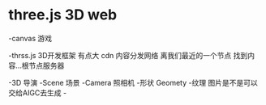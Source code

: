 # three.js  3D web

-canvas 游戏

-thrss.js 3D开发框架
    有点大
    cdn 内容分发网络 离我们最近的一个节点 找到内容...根节点服务器

-3D
    导演
    -Scene 场景
    -Camera 照相机
    -形状
        Geomety
    -纹理
        图片是不是可以交给AIGC去生成
    -